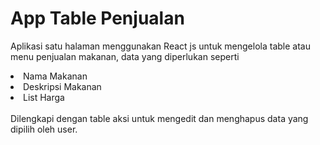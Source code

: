 # App Table Penjualan
Aplikasi satu halaman menggunakan React js untuk mengelola table atau menu penjualan makanan, data yang diperlukan seperti 
<li>Nama Makanan</li> 
<li>Deskripsi Makanan</li> 
<li>List Harga</li>
<br>
Dilengkapi dengan table aksi untuk mengedit dan menghapus data yang dipilih oleh user.